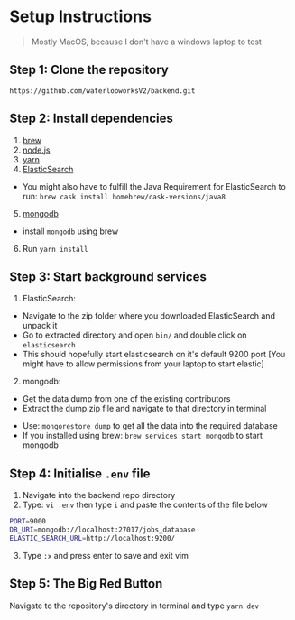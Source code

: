 # Setup Instructions
> Mostly MacOS, because I don't have a windows laptop to test

## Step 1: Clone the repository
`https://github.com/waterlooworksV2/backend.git`

## Step 2: Install dependencies
1. [brew](brew.sh)
2. [node.js](https://nodejs.org/en/)
3. [yarn](https://yarnpkg.com/lang/en/docs/install/#mac-stable)
4. [ElasticSearch](https://www.elastic.co/downloads/elasticsearch)
  - You might also have to fulfill the Java Requirement for ElasticSearch to run: `brew cask install homebrew/cask-versions/java8`
5. [mongodb](https://docs.mongodb.com/manual/tutorial/install-mongodb-on-os-x/)
  - install `mongodb` using brew
6. Run `yarn install`

## Step 3: Start background services
1. ElasticSearch:
  - Navigate to the zip folder where you downloaded ElasticSearch and unpack it
  - Go to extracted directory and open `bin/` and double click on `elasticsearch`
  - This should hopefully start elasticsearch on it's default 9200 port [You might have to allow permissions from your laptop to start elastic]

2. mongodb:
  - Get the data dump from one of the existing contributors
  - Extract the dump.zip file and navigate to that directory in terminal
  <!--  mongodump --collection jobs_complete --db jobs_f19-->
  - Use: `mongorestore dump` to get all the data into the required database
  - If you installed using brew: `brew services start mongodb` to start mongodb

## Step 4: Initialise `.env` file
1. Navigate into the backend repo directory
2. Type: `vi .env` then type `i` and paste the contents of the file below
```bash
PORT=9000
DB_URI=mongodb://localhost:27017/jobs_database
ELASTIC_SEARCH_URL=http://localhost:9200/
```
3. Type `:x` and press enter to save and exit vim

## Step 5: The Big Red Button
Navigate to the repository's directory in terminal and type `yarn dev`
